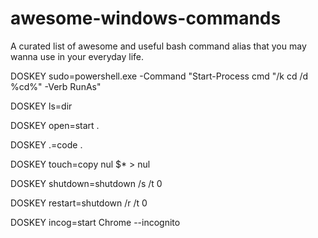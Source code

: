 # awesome-windows-commands
A curated list of awesome and useful bash command alias that you may wanna use in your everyday life.


DOSKEY sudo=powershell.exe -Command "Start-Process cmd \"/k cd /d %cd%\" -Verb RunAs"

DOSKEY ls=dir

DOSKEY open=start .

DOSKEY .=code .

DOSKEY touch=copy nul $* > nul

DOSKEY shutdown=shutdown /s /t 0

DOSKEY restart=shutdown /r /t 0

DOSKEY incog=start Chrome --incognito
